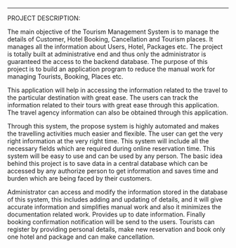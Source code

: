 ---
PROJECT DESCRIPTION:


The main objective of the Tourism Management System is to manage the details of Customer, Hotel
Booking, Cancellation and Tourism places. It manages all the information about Users, Hotel,
Packages etc. The project is totally built at administrative end and thus only the administrator is
guaranteed the access to the backend database. The purpose of this project is to build an application
program to reduce the manual work for managing Tourists, Booking, Places etc.

This application will help in accessing the information related to the travel to the particular
destination with great ease. The users can track the information related to their tours with great ease
through this application. The travel agency information can also be obtained through this
application.

Through this system, the propose system is highly automated and makes the travelling activities
much easier and flexible. The user can get the very right information at the very right time. This
system will include all the necessary fields which are required during online reservation time. This
system will be easy to use and can be used by any person. The basic idea behind this project is to
save data in a central database which can be accessed by any authorize person to get information
and saves time and burden which are being faced by their customers.

Administrator can access and modify the information stored in the database of this system, this
includes adding and updating of details, and it will give accurate information and simplifies manual
work and also it minimizes the documentation related work. Provides up to date information. Finally
booking confirmation notification will be send to the users.
Tourists can register by providing personal details, make new reservation and book only one hotel
and package and can make cancellation.

